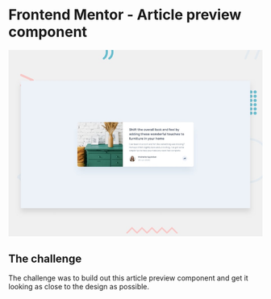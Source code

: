 # Frontend Mentor - Article preview component

![Design preview for the Article preview component coding challenge](./design/desktop-preview.jpg)

## The challenge

The challenge was to build out this article preview component and get it looking as close to the design as possible.
